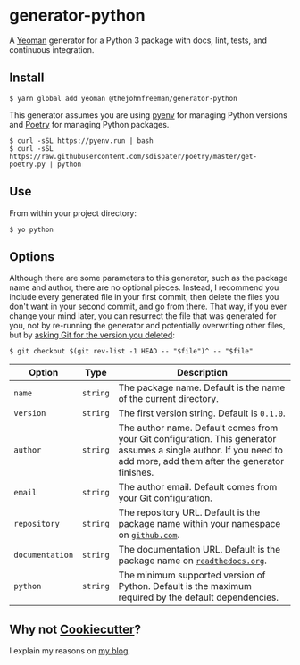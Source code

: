 # generator-python

A [Yeoman][] generator for a Python 3 package with docs, lint, tests, and
continuous integration.

[Yeoman]: https://yeoman.io/


## Install

```shell
$ yarn global add yeoman @thejohnfreeman/generator-python
```

This generator assumes you are using [pyenv](https://github.com/pyenv/pyenv)
for managing Python versions and [Poetry][] for managing Python packages.

[Poetry]: https://poetry.eustace.io/

```shell
$ curl -sSL https://pyenv.run | bash
$ curl -sSL https://raw.githubusercontent.com/sdispater/poetry/master/get-poetry.py | python
```


## Use

From within your project directory:

```shell
$ yo python
```


## Options

Although there are some parameters to this generator, such as the package name
and author, there are no optional pieces. Instead, I recommend you include
every generated file in your first commit, then delete the files you don't
want in your second commit, and go from there. That way, if you ever change
your mind later, you can resurrect the file that was generated for you, not by
re-running the generator and potentially overwriting other files, but by
[asking Git for the version you
deleted](https://stackoverflow.com/a/1113140/61890://stackoverflow.com/a/1113140/618906):

```shell
$ git checkout $(git rev-list -1 HEAD -- "$file")^ -- "$file"
```

| Option | Type | Description |
| ------ | ---- | ----------- |
| `name` | `string` | The package name. Default is the name of the current directory. |
| `version` | `string` | The first version string. Default is `0.1.0`. |
| `author` | `string` | The author name. Default comes from your Git configuration. This generator assumes a single author. If you need to add more, add them after the generator finishes. |
| `email` | `string` | The author email. Default comes from your Git configuration. |
| `repository` | `string` | The repository URL. Default is the package name within your namespace on [`github.com`](https://github.com). |
| `documentation` | `string` | The documentation URL. Default is the package name on [`readthedocs.org`](https://readthedocs.org/). |
| `python` | `string` | The minimum supported version of Python. Default is the maximum required by the default dependencies. |

[ISC]: https://tldrlegal.com/license/-isc-license#summary
[generator-license]: https://github.com/jozefizso/generator-license/


## Why not [Cookiecutter](https://github.com/audreyr/cookiecutter)?

I explain my reasons on [my
blog](https://jfreeman.dev/blog/2019/04/24/cookiecutter-vs-yeoman/).
